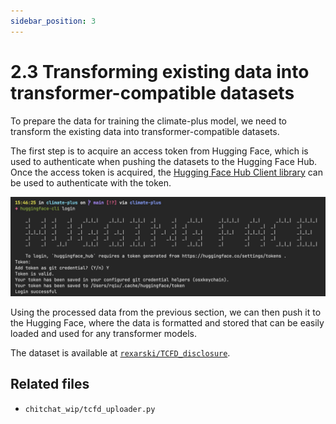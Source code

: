 ```yaml
---
sidebar_position: 3
---
```


# 2.3 Transforming existing data into transformer-compatible datasets

To prepare the data for training the climate-plus model, we need to transform the existing data into transformer-compatible datasets.

The first step is to acquire an access token from Hugging Face, which is used to authenticate when pushing the datasets to the Hugging Face Hub. Once the access token is acquired, the [Hugging Face Hub Client library](https://huggingface.co/docs/huggingface_hub/installation) can be used to authenticate with the token.

![hub](img/huggingface-cli.jpg)

Using the processed data from the previous section, we can then push it to the Hugging Face, where the data is formatted and stored that can be easily loaded and used for any transformer models.

The dataset is available at [`rexarski/TCFD_disclosure`](https://huggingface.co/datasets/rexarski/TCFD_disclosure).

## Related files

- `chitchat_wip/tcfd_uploader.py`

